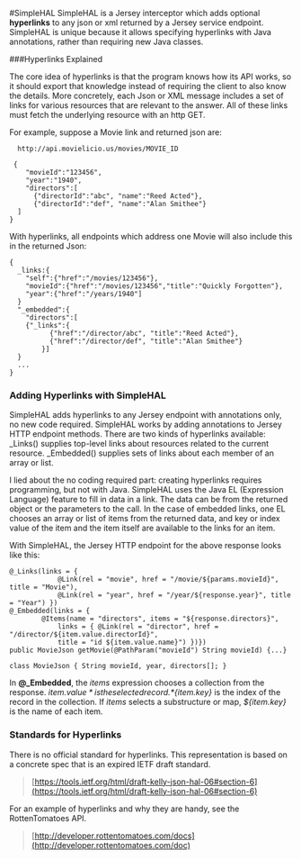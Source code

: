 #SimpleHAL
SimpleHAL is a Jersey interceptor which adds optional **hyperlinks** to any json or xml returned by a Jersey service endpoint. SimpleHAL is unique because it allows specifying hyperlinks with Java annotations, rather than requiring new Java classes.

###Hyperlinks Explained

The core idea of hyperlinks is that the program knows how its API works, so it should export that knowledge instead of requiring the client to also know the details.  More concretely, each Json or XML message includes a set of links for various resources that are relevant to the answer. All of these links must fetch the underlying resource with an http GET.

For example, suppose a Movie link and returned json are:
```
  http://api.movielicio.us/movies/MOVIE_ID
```
```
 {
    "movieId":"123456",
    "year":"1940",
    "directors":[
      {"directorId":"abc", "name":"Reed Acted"},
      {"directorId":"def", "name":"Alan Smithee"}
  ]
}
```
With hyperlinks, all endpoints which address one Movie will also include this in the returned Json:
```
{
  _links:{
    "self":{"href":"/movies/123456"},
    "movieId":{"href":"/movies/123456","title":"Quickly Forgotten"},
    "year":{"href":"/years/1940"]
  }
  "_embedded":{
    "directors":[
	{"_links":{
          {"href":"/director/abc", "title":"Reed Acted"},
          {"href":"/director/def", "title":"Alan Smithee"}
        }]
  }
  ...
}
```
### Adding Hyperlinks with SimpleHAL
SimpleHAL adds hyperlinks to any Jersey endpoint with annotations only, no new code required. SimpleHAL works by adding annotations to Jersey HTTP endpoint methods. There are two kinds of hyperlinks available: _Links() supplies top-level links about resources related to the current resource. _Embedded() supplies sets of links about each member of an array or list.  

I lied about the no coding required part: creating hyperlinks requires programming, but not with Java. SimpleHAL uses the Java EL (Expression Language) feature to fill in data in a link. The data can be from the returned object or the parameters to the call. In the case of embedded links, one EL chooses an array or list of items from the returned data, and key or index value of the item and the item itself are available to the links for an item. 

With SimpleHAL, the Jersey HTTP endpoint for the above response looks like this:
```
@_Links(links = {
			@Link(rel = "movie", href = "/movie/${params.movieId}", title = "Movie"),
			@Link(rel = "year", href = "/year/${response.year}", title = "Year") })
@_Embedded(links = {
		@Items(name = "directors", items = "${response.directors}", 
			links = { @Link(rel = "director", href = "/director/${item.value.directorId}", 
			title = "id ${item.value.name}") })})
public MovieJson getMovie(@PathParam("movieId") String movieId) {...}

class MovieJson { String movieId, year, directors[]; }
```
In **@_Embedded**, the *items* expression chooses a collection from the response. *${item.value}* is the selected record. *${item.key}* is the index of the record in the collection. If *items* selects a substructure or map, *${item.key}* is the name of each item.

### Standards for Hyperlinks
There is no official standard for hyperlinks. This representation is based on a concrete spec that is an expired IETF draft standard.

> [https://tools.ietf.org/html/draft-kelly-json-hal-06#section-6](https://tools.ietf.org/html/draft-kelly-json-hal-06#section-6)

For an example of hyperlinks and why they are handy, see the RottenTomatoes API.
> [http://developer.rottentomatoes.com/docs](http://developer.rottentomatoes.com/doc)
